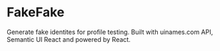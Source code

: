 # FakeFake

Generate fake identites for profile testing. Built with uinames.com API, Semantic UI React and powered by React.